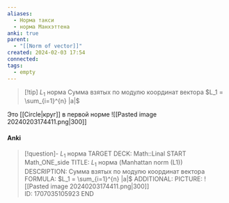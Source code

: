 ```yaml
---
aliases:
  - Норма такси
  - норма Манхэттена
anki: true
parent:
  - "[[Norm of vector]]"
created: 2024-02-03 17:54
connected: 
tags:
  - empty
---
```


> [!tip] $L_1$ норма
Сумма взятых по модулю координат вектора
$L_1 = \sum_{i=1}^{n} |a|$


Это [[Circle|круг]]  в первой норме
![[Pasted image 20240203174411.png|300]]  
#### Anki
> [!question]- $L_1$ норма
TARGET DECK: Math::Linal
START
Math_ONE_side
TITLE: $L_1$ норма (Manhattan norm (L1))
DESCRIPTION: Сумма взятых по модулю координат вектора
FORMULA: $L_1 = \sum_{i=1}^{n} |a|$
ADDITIONAL:
PICTURE: ![[Pasted image 20240203174411.png|300]]  
ID: 1707035105923
END 